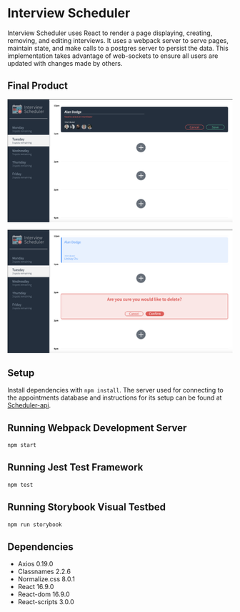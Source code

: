 # Interview Scheduler

Interview Scheduler uses React to render a page displaying, creating, removing, and editing interviews. It uses a webpack server to serve pages, maintain state, and make calls to a postgres server to persist the data. This implementation takes advantage of web-sockets to ensure all users are updated with changes made by others.

## Final Product
![Screenshot of new appointment with error](https://github.com/Smesworld/scheduler/blob/master/docs/new-appointment-error.png)

![Screenshot of deleting appointment](https://github.com/Smesworld/scheduler/blob/master/docs/delete-appointment.png)

## Setup

Install dependencies with `npm install`. The server used for connecting to the appointments database and instructions for its setup can be found at [Scheduler-api](https://github.com/lighthouse-labs/scheduler-api).

## Running Webpack Development Server

```sh
npm start
```

## Running Jest Test Framework

```sh
npm test
```

## Running Storybook Visual Testbed

```sh
npm run storybook
```

## Dependencies

- Axios 0.19.0
- Classnames 2.2.6
- Normalize.css 8.0.1
- React 16.9.0
- React-dom 16.9.0
- React-scripts 3.0.0
